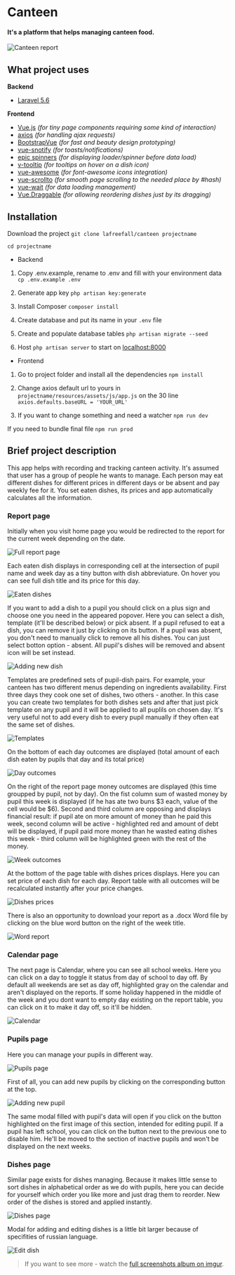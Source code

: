# Canteen
#### It's a platform that helps managing canteen food. 
![Canteen report](https://i.imgur.com/g33doJs.png)

## What project uses
**Backend**
- [Laravel 5.6](https://github.com/laravel/laravel)
 
**Frontend**
- [Vue.js](https://github.com/vuejs/vue) *(for tiny page components requiring some kind of interaction)*
- [axios](https://github.com/axios/axios) *(for handling ajax requests)*
- [BootstrapVue](https://github.com/bootstrap-vue/bootstrap-vue) *(for fast and beauty design prototyping)*
- [vue-snotify](https://github.com/artemsky/vue-snotify) *(for toasts/notifications)*
- [epic spinners](https://github.com/epicmaxco/epic-spinners) *(for displaying loader/spinner before data load)*
- [v-tooltip](https://github.com/Akryum/v-tooltip) *(for tooltips on hover on a dish icon)*
- [vue-awesome](https://github.com/Justineo/vue-awesome) *(for font-awesome icons integration)*
- [vue-scrollto](https://github.com/rigor789/vue-scrollto) *(for smooth page scrolling to the needed place by #hash)*
- [vue-wait](https://github.com/f/vue-wait) *(for data loading management)*
- [Vue.Draggable](https://github.com/SortableJS/Vue.Draggable) *(for allowing reordering dishes just by its dragging)*

## Installation
Download the project
`git clone lafreefall/canteen projectname`

`cd projectname`

- Backend

1. Copy .env.example, rename to .env and fill with your environment data
`cp .env.example .env`
2. Generate app key
`php artisan key:generate`

3. Install Composer
`composer install`

4. Create database and put its name in your `.env` file

5. Create and populate database tables
`php artisan migrate --seed`

6. Host
`php artisan server` to start on [localhost:8000](http://localhost:8000/)

- Frontend

1. Go to project folder and install all the dependencies
`npm install`

2. Change axios default url to yours in `projectname/resources/assets/js/app.js` on the 30 line `axios.defaults.baseURL = 'YOUR_URL'`

3. If you want to change something and need a watcher
`npm run dev`

If you need to bundle final file
`npm run prod`

## Brief project description

 
This app helps with recording and tracking canteen activity. It's assumed that user has a group of people he wants to manage. Each person may eat different dishes for different prices in different days or be absent and pay weekly fee for it. You set eaten dishes, its prices and app automatically calculates all the information.

  ### Report page
 
 Initially when you visit home page you would be redirected to the report for the current week depending on the date.
 
 ![Full report page](https://i.imgur.com/g33doJs.png)
 
 Each eaten dish displays in corresponding cell at the intersection of pupil name and week day as a tiny button with dish abbreviature. On hover you can see full dish title and its price for this day.
 
 ![Eaten dishes](https://i.imgur.com/iqHYkPG.png)
 
  If you want to add a dish to a pupil you should click on a plus sign and choose one you need in the appeared popover. Here you can select a dish,  template (it'll be described below) or pick absent.
  If a pupil refused to eat a dish, you can remove it just by clicking on its button.
  If a pupil was absent, you don't need to manually click to remove all his dishes. You can just select botton option - absent. All pupil's dishes will be removed and absent icon will be set instead.

  ![Adding new dish](https://i.imgur.com/9Nt6Sf3.png)

  Templates are predefined sets of pupil-dish pairs. For example, your canteen has two different menus depending on ingredients availability. First three days they cook one set of dishes, two others - another. In this case you can create two templates for both dishes sets and after that just pick template on any pupil and it will be applied to all puplils on chosen day. It's very useful not to add every dish to every pupil manually if they often eat the same set of dishes.
  
  ![Templates](https://i.imgur.com/YQp02lK.png)
  
  On the bottom of each day outcomes are displayed (total amount of each dish eaten by pupils that day and its total price)
  
  ![Day outcomes](https://i.imgur.com/WFB89bm.png)

  On the right of the report page money outcomes are displayed (this time groupped by pupil, not by day).
  On the fist column sum of wasted money by pupil this week is displayed (if he has ate two buns $3 each, value of the cell would be $6).
  Second and third column are opposing and displays financial result: if pupil ate on more amount of money than he paid this week, second column will be active - highlighted red and amount of debt will be displayed, if pupil paid more money than he wasted eating dishes this week - third column will be highlighted green with the rest of the money.
  
  ![Week outcomes](https://i.imgur.com/CZHZ7mH.png)
  
  At the bottom of the page table with dishes prices displays. Here you can set price of each dish for each day. Report table with all outcomes will be recalculated instantly after your price changes.
  
  ![Dishes prices](https://i.imgur.com/6ouGHQ4.png)
  
  There is also an opportunity to download your report as a .docx Word file by clicking on the blue word button on the right of the week title.
  
  ![Word report](https://i.imgur.com/1pAXWYU.png)
  
  ### Calendar page
  
  The next page is Calendar, where you can see all school weeks. Here you can click on a day to toggle it status from day of school to day off. By default all weekends are set as day off, highlighted gray on the calendar and aren't displayed on the reports. If some holiday happened in the middle of the week and you dont want to empty day existing on the report table, you can click on it to make it day off, so it'll be hidden.
  
  ![Calendar](https://i.imgur.com/4bqnsxk.png)
  
  ### Pupils page
  
  Here you can manage your pupils in different way.
  
  ![Pupils page](https://i.imgur.com/7804Qr6.png)
  
  First of all, you can add new pupils by clicking on the corresponding button at the top.
  
  ![Adding new pupil](https://i.imgur.com/thcNN5R.png)
 
  The same modal filled with pupil's data will open if you click on the button highlighted on the first image of this section, intended for editing pupil. If a pupil has left school, you can click on the button next to the previous one to disable him. He'll be moved to the section of inactive pupils and won't be displayed on the next weeks.
  
  ### Dishes page
  
  Similar page exists for dishes managing. Because it makes little sense to sort dishes in alphabetical order as we do with pupils, here you can decide for yourself which order you like more and just drag them to reorder. New order of the dishes is stored and applied instantly.
  
  ![Dishes page](https://i.imgur.com/bfEWIoE.png)
  
  Modal for adding and editing dishes is a little bit larger because of specifities of russian language.
  
  ![Edit dish](https://i.imgur.com/4WjN9lm.png)
  

> If you want to see more - watch the [full screenshots album on imgur](https://imgur.com/a/IxcUO3g).
